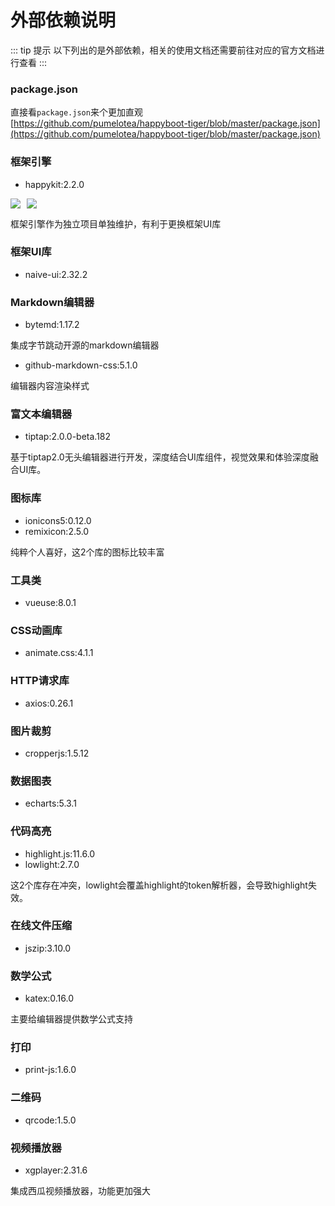 <style>
:root {
    --vp-c-brand: #646cff;
    --vp-c-brand-light: #747bff;
    --vp-c-brand-lighter: #9499ff;
    --vp-c-brand-lightest: #bcc0ff;
    --vp-c-brand-dark: #535bf2;
    --vp-c-brand-darker: #454ce1;
    --vp-c-brand-dimm: rgba(100, 108, 255, .08);
    --docsearch-primary-color: #5468ff;
    --docsearch-text-color: #1c1e21;
    --docsearch-spacing: 12px;
    --docsearch-icon-stroke-width: 1.4;
    --docsearch-highlight-color: var(--docsearch-primary-color);
    --docsearch-muted-color: #969faf;
    --docsearch-container-background: rgba(101,108,133,.8);
    --docsearch-logo-color: #5468ff;
    --docsearch-modal-width: 560px;
    --docsearch-modal-height: 600px;
    --docsearch-modal-background: #f5f6f7;
    --docsearch-modal-shadow: inset 1px 1px 0 0 hsla(0,0%,100%,.5),0 3px 8px 0 #555a64;
    --docsearch-searchbox-height: 56px;
    --docsearch-searchbox-background: #ebedf0;
    --docsearch-searchbox-focus-background: #fff;
    --docsearch-searchbox-shadow: inset 0 0 0 2px var(--docsearch-primary-color);
    --docsearch-hit-height: 56px;
    --docsearch-hit-color: #444950;
    --docsearch-hit-active-color: #fff;
    --docsearch-hit-background: #fff;
    --docsearch-hit-shadow: 0 1px 3px 0 #d4d9e1;
    --docsearch-key-gradient: linear-gradient(-225deg,#d5dbe4,#f8f8f8);
    --docsearch-key-shadow: inset 0 -2px 0 0 #cdcde6,inset 0 0 1px 1px #fff,0 1px 2px 1px rgba(30,35,90,.4);
    --docsearch-footer-height: 44px;
    --docsearch-footer-background: #fff;
    --docsearch-footer-shadow: 0 -1px 0 0 #e0e3e8,0 -3px 6px 0 rgba(69,98,155,.12);
    --vp-home-hero-name-color: transparent;
    --vp-home-hero-name-background: -webkit-linear-gradient(120deg, #bd34fe, #41d1ff);
    --vp-home-hero-image-background-image: linear-gradient( -45deg, #bd34fe 50%, #47caff 50% );
    --vp-home-hero-image-filter: blur(80px);
}
</style>
# 外部依赖说明

::: tip 提示
以下列出的是外部依赖，相关的使用文档还需要前往对应的官方文档进行查看
:::

### package.json
直接看`package.json`来个更加直观    
[https://github.com/pumelotea/happyboot-tiger/blob/master/package.json](https://github.com/pumelotea/happyboot-tiger/blob/master/package.json)

### 框架引擎
- happykit:2.2.0

<p style="display: flex">
<img style="margin-right: 10px" src="https://img.shields.io/npm/v/happykit?style=flat-square"/>
<img src="https://img.shields.io/github/last-commit/pumelotea/happykit-next?style=flat-square"/>
</p>


框架引擎作为独立项目单独维护，有利于更换框架UI库


### 框架UI库
- naive-ui:2.32.2

### Markdown编辑器
- bytemd:1.17.2

集成字节跳动开源的markdown编辑器

- github-markdown-css:5.1.0

编辑器内容渲染样式

### 富文本编辑器
- tiptap:2.0.0-beta.182

基于tiptap2.0无头编辑器进行开发，深度结合UI库组件，视觉效果和体验深度融合UI库。


### 图标库
- ionicons5:0.12.0
- remixicon:2.5.0

纯粹个人喜好，这2个库的图标比较丰富

### 工具类
- vueuse:8.0.1

### CSS动画库
- animate.css:4.1.1

### HTTP请求库
- axios:0.26.1

### 图片裁剪
- cropperjs:1.5.12

### 数据图表
- echarts:5.3.1

### 代码高亮
- highlight.js:11.6.0
- lowlight:2.7.0

这2个库存在冲突，lowlight会覆盖highlight的token解析器，会导致highlight失效。


### 在线文件压缩
- jszip:3.10.0

### 数学公式
- katex:0.16.0

主要给编辑器提供数学公式支持

### 打印
- print-js:1.6.0

### 二维码
- qrcode:1.5.0

### 视频播放器
- xgplayer:2.31.6

集成西瓜视频播放器，功能更加强大